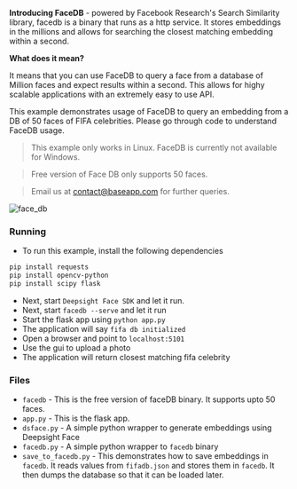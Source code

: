 **Introducing FaceDB** - powered by Facebook Research's Search Similarity library, facedb is a binary that runs as a http service.  It stores embeddings in the millions and allows for searching the closest matching embedding within a second.

**What does it mean?**

It means that you can use FaceDB to query a face from a database of Million faces and expect results within a second.  This allows for highy scalable applications with an extremely easy to use API.

This example demonstrates usage of FaceDB to query an embedding from a DB of 50 faces of FIFA celebrities.  Please go through code to understand FaceDB usage.

> This example only works in Linux.  FaceDB is currently not available for Windows.  

> Free version of Face DB only supports 50 faces.

> Email us at contact@baseapp.com for further queries.

![face_db](https://github.com/baseapp/DeepSight-Face-Recognition-SDK/blob/master/examples/face_db/static/gen/2018-07-31_144814.jpg)


### Running

* To run this example, install the following dependencies

```sh
pip install requests 
pip install opencv-python
pip install scipy flask
```
* Next, start `Deepsight Face SDK` and let it run.
* Next, start `facedb --serve` and let it run
* Start the flask app using `python app.py`
* The application will say `fifa db initialized`
* Open a browser and point to `localhost:5101`
* Use the gui to upload a photo
* The application will return closest matching fifa celebrity

### Files

* `facedb` - This is the free version of faceDB binary.  It supports upto 50 faces.
* `app.py` - This is the flask app.
* `dsface.py` - A simple python wrapper to generate embeddings using Deepsight Face
* `facedb.py` - A simple python wrapper to `facedb` binary
*  `save_to_facedb.py` - This demonstrates how to save embeddings in `facedb`.  It reads values from `fifadb.json` and stores them in `facedb`.  It then dumps the database so that it can be loaded later.
